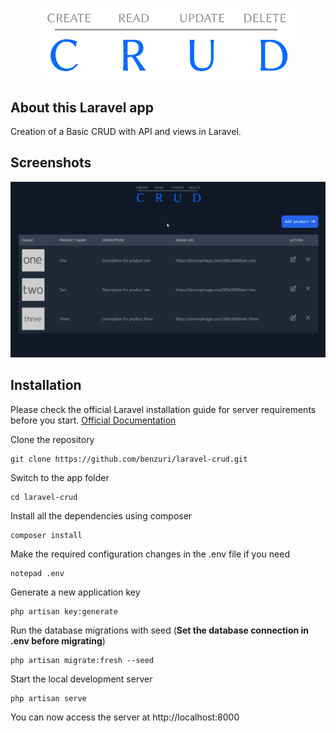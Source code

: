 <p align="center"><img src="/public/logo.png" width="400"></p>

## About this Laravel app

Creation of a Basic CRUD with API and views in Laravel.

## Screenshots

<img src="/public/screenshot.gif">

## Installation

Please check the official Laravel installation guide for server requirements before you start. [Official Documentation](https://laravel.com/docs/8.x/installation)

Clone the repository

    git clone https://github.com/benzuri/laravel-crud.git

Switch to the app folder

    cd laravel-crud

Install all the dependencies using composer

    composer install

Make the required configuration changes in the .env file if you need

    notepad .env

Generate a new application key

    php artisan key:generate

Run the database migrations with seed (**Set the database connection in .env before migrating**)

    php artisan migrate:fresh --seed

Start the local development server

    php artisan serve

You can now access the server at http://localhost:8000
